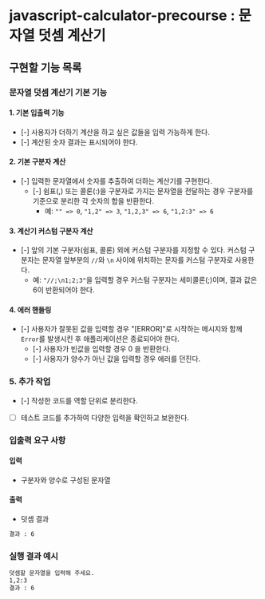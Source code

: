 # javascript-calculator-precourse : 문자열 덧셈 계산기

## 구현할 기능 목록

### 문자열 덧셈 계산기 기본 기능

#### 1. 기본 입출력 기능

- [-] 사용자가 더하기 계산을 하고 싶은 값들을 입력 가능하게 한다.
- [-] 계산된 숫자 결과는 표시되어야 한다.

#### 2. 기본 구분자 계산

- [-] 입력한 문자열에서 숫자를 추출하여 더하는 계산기를 구현한다.
  - [-] 쉼표(,) 또는 콜론(:)을 구분자로 가지는 문자열을 전달하는 경우 구분자를 기준으로 분리한 각 숫자의 합을 반환한다.
    - 예: `"" => 0`, `"1,2" => 3`, `"1,2,3" => 6`, `"1,2:3" => 6`

#### 3. 계산기 커스텀 구분자 계산

- [-] 앞의 기본 구분자(쉼표, 콜론) 외에 커스텀 구분자를 지정할 수 있다. 커스텀 구분자는 문자열 앞부분의 `//`와 `\n` 사이에 위치하는 문자를 커스텀 구분자로 사용한다.
  - 예: `"//;\n1;2;3"`을 입력할 경우 커스텀 구분자는 세미콜론(;)이며, 결과 값은 6이 반환되어야 한다.

#### 4. 에러 핸들링

- [-] 사용자가 잘못된 값을 입력할 경우 "[ERROR]"로 시작하는 메시지와 함께 `Error`를 발생시킨 후 애플리케이션은 종료되어야 한다.
  - [-] 사용자가 빈값을 입력할 경우 0 을 반환한다.
  - [-] 사용자가 양수가 아닌 값을 입력할 경우 에러를 던진다.

### 5. 추가 작업

- [-] 작성한 코드를 역할 단위로 분리한다.
- [ ] 테스트 코드를 추가하여 다양한 입력을 확인하고 보완한다.

### 입출력 요구 사항

#### 입력

- 구분자와 양수로 구성된 문자열

#### 출력

- 덧셈 결과

```bash
결과 : 6
```

### 실행 결과 예시

```bash
덧셈할 문자열을 입력해 주세요.
1,2:3
결과 : 6
```

